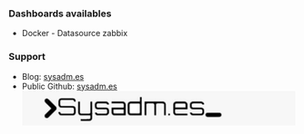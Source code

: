 ### Dashboards availables
- Docker - Datasource zabbix
### Support
- Blog: [sysadm.es](https://sysadm.es)
- Public Github: [sysadm.es](https://github.com/VGzsysadm?tab=repositories)
![](https://raw.githubusercontent.com/VGzsysadm/sysadm.es-public-repository/master/new-1-1024x131.jpg)

